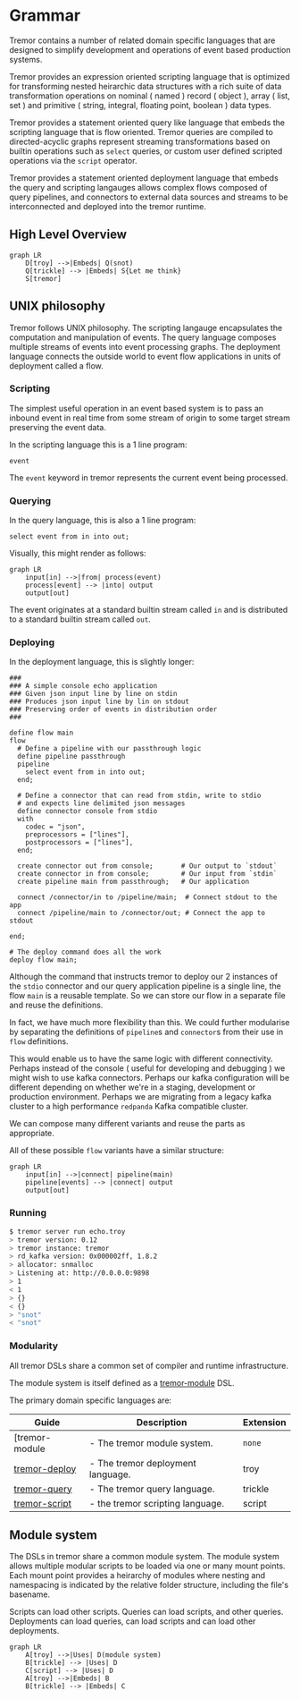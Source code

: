 # Grammar

Tremor contains a number of related domain specific languages that are
designed to simplify development and operations of event based production
systems.

Tremor provides an expression oriented scripting language that is optimized
for transforming nested heirarchic data structures with a rich suite of
data transformation operations on nominal ( named ) record ( object ),
array ( list, set ) and primitive ( string, integral, floating point, boolean )
data types.

Tremor provides a statement oriented query like language that embeds the
scripting language that is flow oriented. Tremor queries are compiled to
directed-acyclic graphs represent streaming transformations based on builtin
operations such as `select` queries, or custom user defined scripted operations
via the `script` operator.

Tremor provides a statement oriented deployment language that embeds
the query and scripting langauges allows complex flows composed of
query pipelines, and connectors to external data sources and streams
to be interconnected and deployed into the tremor runtime.

## High Level Overview

```mermaid
graph LR
    D[troy] -->|Embeds| Q(snot)
    Q[trickle] --> |Embeds| S{Let me think}
    S[tremor]
```

## UNIX philosophy

Tremor follows UNIX philosophy. The scripting langauge encapsulates
the computation and manipulation of events. The query language composes
multiple streams of events into event processing graphs. The deployment
language connects the outside world to event flow applications in units
of deployment called a flow.

### Scripting

The simplest useful operation in an event based system is to pass an
inbound event in real time from some stream of origin to some target
stream preserving the event data.

In the scripting language this is a 1 line program:

```tremor
event
```

The `event` keyword in tremor represents the current event being processed.

### Querying

In the query language, this is also a 1 line program:

```trickle
select event from in into out;
```

Visually, this might render as follows:

```mermaid
graph LR
    input[in] -->|from| process(event)
    process[event] --> |into| output
    output[out]
```

The event originates at a standard builtin stream called `in` and
is distributed to a standard builtin stream called `out`.

### Deploying

In the deployment language, this is slightly longer:

```troy
###
### A simple console echo application
### Given json input line by line on stdin
### Produces json input line by lin on stdout
### Preserving order of events in distribution order
###

define flow main
flow
  # Define a pipeline with our passthrough logic
  define pipeline passthrough
  pipeline
    select event from in into out;
  end;

  # Define a connector that can read from stdin, write to stdio
  # and expects line delimited json messages
  define connector console from stdio
  with
    codec = "json",
    preprocessors = ["lines"],
    postprocessors = ["lines"],
  end;

  create connector out from console;       # Our output to `stdout`
  create connector in from console;        # Our input from `stdin`
  create pipeline main from passthrough;   # Our application

  connect /connector/in to /pipeline/main;  # Connect stdout to the app
  connect /pipeline/main to /connector/out; # Connect the app to stdout

end;

# The deploy command does all the work
deploy flow main;
```

Although the command that instructs tremor to deploy our 2 instances
of the `stdio` connector and our query application pipeline is a single
line, the flow `main` is a reusable template. So we can store our flow
in a separate file and reuse the definitions.

In fact, we have much more flexibility than this. We could further
modularise by separating the definitions of `pipeline`s and `connector`s
from their use in `flow` definitions.

This would enable us to have the same logic with different connectivity.
Perhaps instead of the console ( useful for developing and debugging ) we
might wish to use kafka connectors. Perhaps our kafka configuration will
be different depending on whether we're in a staging, development or production environment. Perhaps we are migrating from a legacy kafka cluster
to a high performance `redpanda` Kafka compatible cluster.

We can compose many different variants and reuse the parts as appropriate.

All of these possible `flow` variants have a similar structure:

```mermaid
graph LR
    input[in] -->|connect| pipeline(main)
    pipeline[events] --> |connect| output
    output[out]
```

### Running

```bash
$ tremor server run echo.troy
> tremor version: 0.12
> tremor instance: tremor
> rd_kafka version: 0x000002ff, 1.8.2
> allocator: snmalloc
> Listening at: http://0.0.0.0:9898
> 1
< 1
> {}
< {}
> "snot"
< "snot"
```

### Modularity

All tremor DSLs share a common set of compiler and runtime infrastructure.

The module system is itself defined as a [tremor-module](module_system) DSL.

The primary domain specific languages are:

| Guide                           | Description                       | Extension |
|---------------------------------|-----------------------------------|-----------|
| [tremor-module[](module_system) | - The tremor module system.       | `none`    |
| [tremor-deploy](deploy)         | - The tremor deployment language. | troy      |
| [tremor-query](query)           | - The tremor query language.      | trickle   |
| [tremor-script](script)         | - the tremor scripting language.  | script    |

## Module system

The DSLs in tremor share a common module system. The module system allows
multiple modular scripts to be loaded via one or many mount points. Each
mount point provides a heirarchy of modules where nesting and namespacing
is indicated by the relative folder structure, including the file's basename.

Scripts can load other scripts.
Queries can load scripts, and other queries.
Deployments can load queries, can load scripts and can load other deployments.

```mermaid
graph LR
    A[troy] -->|Uses| D(module system)
    B[trickle] --> |Uses| D
    C[script] --> |Uses| D
    A[troy] -->|Embeds| B
    B[trickle] --> |Embeds| C
```

